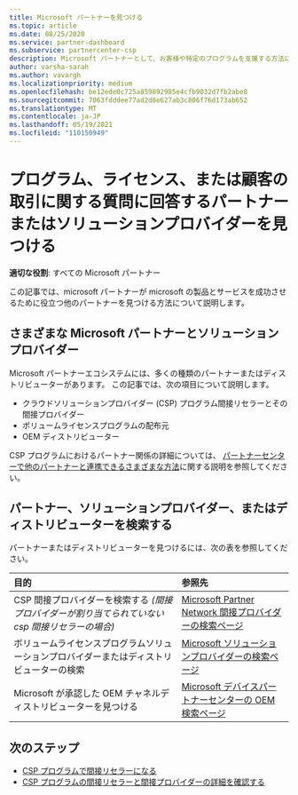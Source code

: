 ```yaml
---
title: Microsoft パートナーを見つける
ms.topic: article
ms.date: 08/25/2020
ms.service: partner-dashboard
ms.subservice: partnercenter-csp
description: Microsoft パートナーとして、お客様や特定のプログラムを支援する方法について質問がある場合があります。 支援を受ける他のパートナーを検索します。
author: varsha-sarah
ms.author: vavargh
ms.localizationpriority: medium
ms.openlocfilehash: be12ede0c725a859892985e4cfb9032d7fb2abe8
ms.sourcegitcommit: 7063fdddee77ad2d8e627ab3c806f76d173ab652
ms.translationtype: MT
ms.contentlocale: ja-JP
ms.lasthandoff: 05/19/2021
ms.locfileid: "110150949"
---
```

# <a name="find-a-partner-or-solution-provider-to-answer-questions-about-programs-licensing-or-customer-deals"></a>プログラム、ライセンス、または顧客の取引に関する質問に回答するパートナーまたはソリューションプロバイダーを見つける 

**適切な役割**: すべての Microsoft パートナー

この記事では、microsoft パートナーが microsoft の製品とサービスを成功させるために役立つ他のパートナーを見つける方法について説明します。

## <a name="different-microsoft-partners-and-solution-providers"></a>さまざまな Microsoft パートナーとソリューションプロバイダー

Microsoft パートナーエコシステムには、多くの種類のパートナーまたはディストリビューターがあります。 この記事では、次の項目について説明します。

- クラウドソリューションプロバイダー (CSP) プログラム間接リセラーとその間接プロバイダー
- ボリュームライセンスプログラムの配布元
- OEM ディストリビューター

CSP プログラムにおけるパートナー関係の詳細については、 [パートナーセンターで他のパートナーと連携できるさまざまな方法](work-with-other-partners.md)に関する説明を参照してください。

## <a name="find-a-partner-solution-provider-or-distributor"></a>パートナー、ソリューションプロバイダー、またはディストリビューターを検索する

パートナーまたはディストリビューターを見つけるには、次の表を参照してください。

|目的  | 参照先  |
|:------------------|:--------------- |
|CSP 間接プロバイダーを検索する *(間接プロバイダーが割り当てられていない csp 間接リセラーの場合)* | [Microsoft Partner Network 間接プロバイダーの検索ページ](https://partner.microsoft.com/membership/cloud-solution-provider/find-a-provider)  |
|ボリュームライセンスプログラムソリューションプロバイダーまたはディストリビューターの検索  | [Microsoft ソリューションプロバイダーの検索ページ](https://www.microsoft.com/solution-providers/home)  |
|Microsoft が承認した OEM チャネルディストリビューターを見つける  | [Microsoft デバイスパートナーセンターの OEM 検索ページ](https://devicepartner.microsoft.com/connect/distributor)  |

## <a name="next-steps"></a>次のステップ

- [CSP プログラムで間接リセラーになる](https://partner.microsoft.com/licensing)
- [CSP プログラムの間接リセラーと間接プロバイダーの詳細を確認する](work-with-other-partners.md)